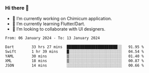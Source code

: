 ### Hi there 👋

<!--
**devcat37/devcat37** is a ✨ _special_ ✨ repository because its `README.md` (this file) appears on your GitHub profile.-->


- 🔭 I’m currently working on Chimicum application.
- 🌱 I’m currently learning Flutter/Dart.
- 👯 I’m looking to collaborate with UI designers.
<!-- - 🤔 I’m looking for help with ... -->

<!--START_SECTION:waka-->

```txt
From: 06 January 2024 - To: 13 January 2024

Dart        33 hrs 27 mins  ███████████████████████░░   91.95 %
Swift       1 hr 39 mins    █░░░░░░░░░░░░░░░░░░░░░░░░   04.54 %
YAML        30 mins         ▒░░░░░░░░░░░░░░░░░░░░░░░░   01.40 %
XML         18 mins         ▒░░░░░░░░░░░░░░░░░░░░░░░░   00.87 %
JSON        14 mins         ░░░░░░░░░░░░░░░░░░░░░░░░░   00.66 %
```

<!--END_SECTION:waka-->
